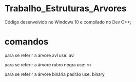 # Trabalho_Estruturas_Arvores

Código desenvolvido no Windows 10 e compilado no Dev C++;

# comandos
para se referir a árvore avl use: avl

para se referir a árvore rubro negra use: rn

para se referir a árvore binária padrão use: binary
